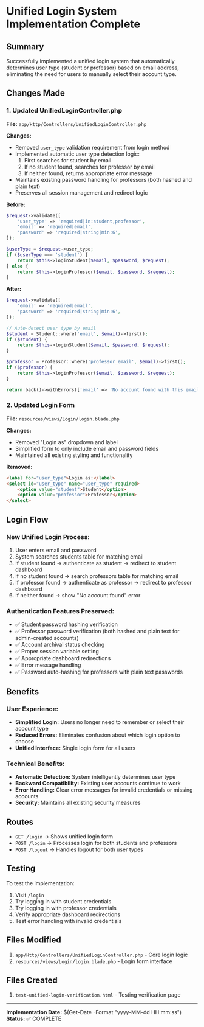 # Unified Login System Implementation Complete

## Summary
Successfully implemented a unified login system that automatically determines user type (student or professor) based on email address, eliminating the need for users to manually select their account type.

## Changes Made

### 1. Updated UnifiedLoginController.php
**File:** `app/Http/Controllers/UnifiedLoginController.php`

**Changes:**
- Removed `user_type` validation requirement from login method
- Implemented automatic user type detection logic:
  1. First searches for student by email
  2. If no student found, searches for professor by email
  3. If neither found, returns appropriate error message
- Maintains existing password handling for professors (both hashed and plain text)
- Preserves all session management and redirect logic

**Before:**
```php
$request->validate([
    'user_type' => 'required|in:student,professor',
    'email' => 'required|email',
    'password' => 'required|string|min:6',
]);

$userType = $request->user_type;
if ($userType === 'student') {
    return $this->loginStudent($email, $password, $request);
} else {
    return $this->loginProfessor($email, $password, $request);
}
```

**After:**
```php
$request->validate([
    'email' => 'required|email',
    'password' => 'required|string|min:6',
]);

// Auto-detect user type by email
$student = Student::where('email', $email)->first();
if ($student) {
    return $this->loginStudent($email, $password, $request);
}

$professor = Professor::where('professor_email', $email)->first();
if ($professor) {
    return $this->loginProfessor($email, $password, $request);
}

return back()->withErrors(['email' => 'No account found with this email address.']);
```

### 2. Updated Login Form
**File:** `resources/views/Login/login.blade.php`

**Changes:**
- Removed "Login as" dropdown and label
- Simplified form to only include email and password fields
- Maintained all existing styling and functionality

**Removed:**
```html
<label for="user_type">Login as:</label>
<select id="user_type" name="user_type" required>
    <option value="student">Student</option>
    <option value="professor">Professor</option>
</select>
```

## Login Flow

### New Unified Login Process:
1. User enters email and password
2. System searches students table for matching email
3. If student found → authenticate as student → redirect to student dashboard
4. If no student found → search professors table for matching email
5. If professor found → authenticate as professor → redirect to professor dashboard
6. If neither found → show "No account found" error

### Authentication Features Preserved:
- ✅ Student password hashing verification
- ✅ Professor password verification (both hashed and plain text for admin-created accounts)
- ✅ Account archival status checking
- ✅ Proper session variable setting
- ✅ Appropriate dashboard redirections
- ✅ Error message handling
- ✅ Password auto-hashing for professors with plain text passwords

## Benefits

### User Experience:
- **Simplified Login:** Users no longer need to remember or select their account type
- **Reduced Errors:** Eliminates confusion about which login option to choose
- **Unified Interface:** Single login form for all users

### Technical Benefits:
- **Automatic Detection:** System intelligently determines user type
- **Backward Compatibility:** Existing user accounts continue to work
- **Error Handling:** Clear error messages for invalid credentials or missing accounts
- **Security:** Maintains all existing security measures

## Routes
- `GET /login` → Shows unified login form
- `POST /login` → Processes login for both students and professors
- `POST /logout` → Handles logout for both user types

## Testing
To test the implementation:
1. Visit `/login`
2. Try logging in with student credentials
3. Try logging in with professor credentials
4. Verify appropriate dashboard redirections
5. Test error handling with invalid credentials

## Files Modified
1. `app/Http/Controllers/UnifiedLoginController.php` - Core login logic
2. `resources/views/Login/login.blade.php` - Login form interface

## Files Created
1. `test-unified-login-verification.html` - Testing verification page

---
**Implementation Date:** $(Get-Date -Format "yyyy-MM-dd HH:mm:ss")
**Status:** ✅ COMPLETE
